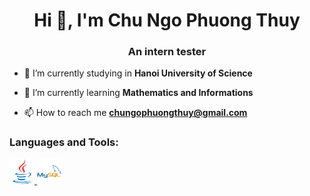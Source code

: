 <h1 align="center">Hi 👋, I'm Chu Ngo Phuong Thuy</h1>
<h3 align="center">An intern tester</h3>

- 🔭 I’m currently studying in **Hanoi University of Science**

- 🌱 I’m currently learning **Mathematics and Informations**

- 📫 How to reach me **chungophuongthuy@gmail.com**


<p align="left">
</p>

<h3 align="left">Languages and Tools:</h3>
<p align="left"> <a href="https://www.java.com" target="_blank" rel="noreferrer"> <img src="https://raw.githubusercontent.com/devicons/devicon/master/icons/java/java-original.svg" alt="java" width="40" height="40"/> </a> <a href="https://www.mysql.com/" target="_blank" rel="noreferrer"> <img src="https://raw.githubusercontent.com/devicons/devicon/master/icons/mysql/mysql-original-wordmark.svg" alt="mysql" width="40" height="40"/> </a> </p>

